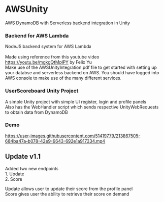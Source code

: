 # AWSUnity
 AWS DynamoDB with Serverless backend integration in Unity
 
### Backend for AWS Lambda
 NodeJS backend system for AWS Lambda  <br> <br>
 Made using reference from this youtube video https://youtu.be/mgkgQtMplPY by Felix Yu  <br>
 Make use of the AWSUnityIntegration.pdf file to get started with setting up your databse and serverless backend on AWS. You should have logged into AWS console to make use of the many different services.

### UserScoreboard Unity Project
 A simple Unity project with simple UI register, login and profile panels  <br>
 Also has the WebHandler script which sends respective UnityWebRequests to obtain data from DynamoDB

### Demo
https://user-images.githubusercontent.com/51419779/213867505-684ba47a-b078-42e9-9643-692e1a917334.mp4

## Update v1.1
 Added two new endpoints  <br>
	1. Update <br>
	2. Score <br>

 Update allows user to update their score from the profile panel  <br>
 Score gives user the ability to retrieve their score on demand
